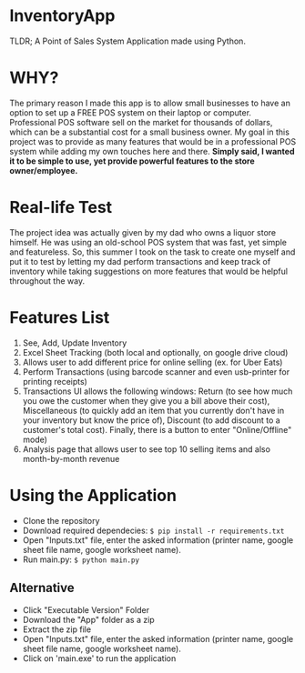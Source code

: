 # InventoryApp
TLDR; A Point of Sales System Application made using Python.
# WHY?
The primary reason I made this app is to allow small businesses to have an option to set up a FREE POS system on their laptop or computer. Professional POS software sell on the market for thousands of dollars, which can be a substantial cost for a small business owner. My goal in this project was to provide as many features that would be in a professional POS system while adding my own touches here and there. __Simply said, I wanted it to be simple to use, yet provide powerful features to the store owner/employee.__ 
# Real-life Test
The project idea was actually given by my dad who owns a liquor store himself. He was using an old-school POS system that was fast, yet simple and featureless. So, this summer I took on the task to create one myself and put it to test by letting my dad perform transactions and keep track of inventory while taking suggestions on more features that would be helpful throughout the way. 
# Features List
1) See, Add, Update Inventory 
2) Excel Sheet Tracking (both local and optionally, on google drive cloud)
3) Allows user to add different price for online selling (ex. for Uber Eats) 
4) Perform Transactions (using barcode scanner and even usb-printer for printing receipts)
5) Transactions UI allows the following windows: Return (to see how much you owe the customer when they give you a bill above their cost), Miscellaneous (to quickly add an item that you currently don't have in your inventory but know the price of), Discount (to add discount to a customer's total cost). Finally, there is a button to enter "Online/Offline" mode)
6) Analysis page that allows user to see top 10 selling items and also month-by-month revenue
# Using the Application
- Clone the repository
- Download required dependecies: `$ pip install -r requirements.txt`
- Open "Inputs.txt" file, enter the asked information (printer name, google sheet file name, google worksheet name).
- Run main.py: `$ python main.py` 
## Alternative
- Click "Executable Version" Folder
- Download the "App" folder as a zip
- Extract the zip file
- Open "Inputs.txt" file, enter the asked information (printer name, google sheet file name, google worksheet name).
- Click on 'main.exe' to run the application
